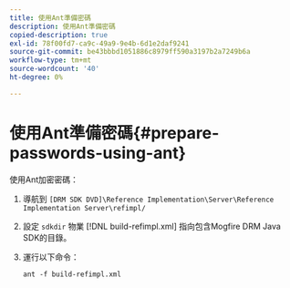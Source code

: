 ```yaml
---
title: 使用Ant準備密碼
description: 使用Ant準備密碼
copied-description: true
exl-id: 78f00fd7-ca9c-49a9-9e4b-6d1e2daf9241
source-git-commit: be43bbbd1051886c8979ff590a3197b2a7249b6a
workflow-type: tm+mt
source-wordcount: '40'
ht-degree: 0%

---
```


# 使用Ant準備密碼{#prepare-passwords-using-ant}

使用Ant加密密碼：

1. 導航到 `[DRM SDK DVD]\Reference Implementation\Server\Reference Implementation Server\refimpl/`
1. 設定 `sdkdir` 物業 [!DNL build-refimpl.xml] 指向包含Mogfire DRM Java SDK的目錄。
1. 運行以下命令：

   ```
   ant -f build-refimpl.xml
   ```
